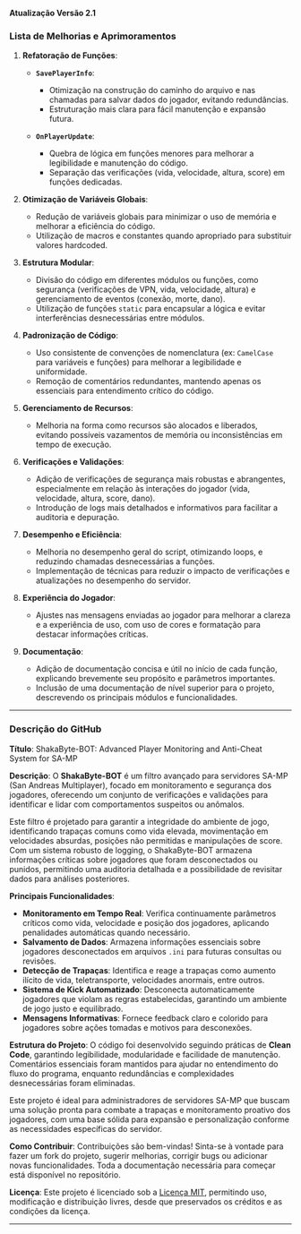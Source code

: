 **Atualização Versão 2.1**

### Lista de Melhorias e Aprimoramentos

1. **Refatoração de Funções**:
   - **`SavePlayerInfo`**: 
     - Otimização na construção do caminho do arquivo e nas chamadas para salvar dados do jogador, evitando redundâncias.
     - Estruturação mais clara para fácil manutenção e expansão futura.
   
   - **`OnPlayerUpdate`**:
     - Quebra de lógica em funções menores para melhorar a legibilidade e manutenção do código.
     - Separação das verificações (vida, velocidade, altura, score) em funções dedicadas.

2. **Otimização de Variáveis Globais**:
   - Redução de variáveis globais para minimizar o uso de memória e melhorar a eficiência do código.
   - Utilização de macros e constantes quando apropriado para substituir valores hardcoded.

3. **Estrutura Modular**:
   - Divisão do código em diferentes módulos ou funções, como segurança (verificações de VPN, vida, velocidade, altura) e gerenciamento de eventos (conexão, morte, dano).
   - Utilização de funções `static` para encapsular a lógica e evitar interferências desnecessárias entre módulos.

4. **Padronização de Código**:
   - Uso consistente de convenções de nomenclatura (ex: `CamelCase` para variáveis e funções) para melhorar a legibilidade e uniformidade.
   - Remoção de comentários redundantes, mantendo apenas os essenciais para entendimento crítico do código.

5. **Gerenciamento de Recursos**:
   - Melhoria na forma como recursos são alocados e liberados, evitando possíveis vazamentos de memória ou inconsistências em tempo de execução.

6. **Verificações e Validações**:
   - Adição de verificações de segurança mais robustas e abrangentes, especialmente em relação às interações do jogador (vida, velocidade, altura, score, dano).
   - Introdução de logs mais detalhados e informativos para facilitar a auditoria e depuração.

7. **Desempenho e Eficiência**:
   - Melhoria no desempenho geral do script, otimizando loops, e reduzindo chamadas desnecessárias a funções.
   - Implementação de técnicas para reduzir o impacto de verificações e atualizações no desempenho do servidor.

8. **Experiência do Jogador**:
   - Ajustes nas mensagens enviadas ao jogador para melhorar a clareza e a experiência de uso, com uso de cores e formatação para destacar informações críticas.

9. **Documentação**:
   - Adição de documentação concisa e útil no início de cada função, explicando brevemente seu propósito e parâmetros importantes.
   - Inclusão de uma documentação de nível superior para o projeto, descrevendo os principais módulos e funcionalidades.

---

### Descrição do GitHub

**Título**: ShakaByte-BOT: Advanced Player Monitoring and Anti-Cheat System for SA-MP

**Descrição**:
O **ShakaByte-BOT** é um filtro avançado para servidores SA-MP (San Andreas Multiplayer), focado em monitoramento e segurança dos jogadores, oferecendo um conjunto de verificações e validações para identificar e lidar com comportamentos suspeitos ou anômalos. 

Este filtro é projetado para garantir a integridade do ambiente de jogo, identificando trapaças comuns como vida elevada, movimentação em velocidades absurdas, posições não permitidas e manipulações de score. Com um sistema robusto de logging, o ShakaByte-BOT armazena informações críticas sobre jogadores que foram desconectados ou punidos, permitindo uma auditoria detalhada e a possibilidade de revisitar dados para análises posteriores.

**Principais Funcionalidades**:
- **Monitoramento em Tempo Real**: Verifica continuamente parâmetros críticos como vida, velocidade e posição dos jogadores, aplicando penalidades automáticas quando necessário.
- **Salvamento de Dados**: Armazena informações essenciais sobre jogadores desconectados em arquivos `.ini` para futuras consultas ou revisões.
- **Detecção de Trapaças**: Identifica e reage a trapaças como aumento ilícito de vida, teletransporte, velocidades anormais, entre outros.
- **Sistema de Kick Automatizado**: Desconecta automaticamente jogadores que violam as regras estabelecidas, garantindo um ambiente de jogo justo e equilibrado.
- **Mensagens Informativas**: Fornece feedback claro e colorido para jogadores sobre ações tomadas e motivos para desconexões.

**Estrutura do Projeto**:
O código foi desenvolvido seguindo práticas de **Clean Code**, garantindo legibilidade, modularidade e facilidade de manutenção. Comentários essenciais foram mantidos para ajudar no entendimento do fluxo do programa, enquanto redundâncias e complexidades desnecessárias foram eliminadas.

Este projeto é ideal para administradores de servidores SA-MP que buscam uma solução pronta para combate a trapaças e monitoramento proativo dos jogadores, com uma base sólida para expansão e personalização conforme as necessidades específicas do servidor.

**Como Contribuir**:
Contribuições são bem-vindas! Sinta-se à vontade para fazer um fork do projeto, sugerir melhorias, corrigir bugs ou adicionar novas funcionalidades. Toda a documentação necessária para começar está disponível no repositório.

**Licença**:
Este projeto é licenciado sob a [Licença MIT](LICENSE), permitindo uso, modificação e distribuição livres, desde que preservados os créditos e as condições da licença.

---
